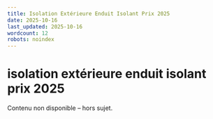 ```yaml
---
title: Isolation Extérieure Enduit Isolant Prix 2025
date: 2025-10-16
last_updated: 2025-10-16
wordcount: 12
robots: noindex
---
```


# isolation extérieure enduit isolant prix 2025

Contenu non disponible – hors sujet.